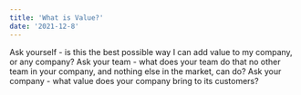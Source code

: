 ```yaml
---
title: 'What is Value?'
date: '2021-12-8'
---
```


Ask yourself - is this the best possible way I can add value to my company, or any company?
Ask your team - what does your team do that no other team in your company, and nothing else in the market, can do?
Ask your company - what value does your company bring to its customers?